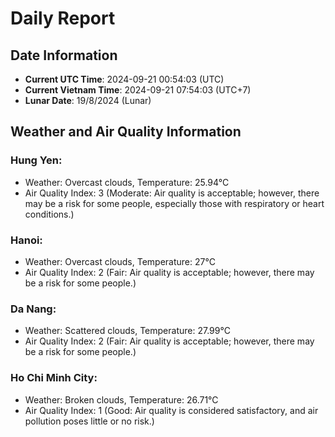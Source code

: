 # Daily Report
## Date Information
- **Current UTC Time**: 2024-09-21 00:54:03 (UTC)
- **Current Vietnam Time**: 2024-09-21 07:54:03 (UTC+7)
- **Lunar Date**: 19/8/2024 (Lunar)

## Weather and Air Quality Information

### Hung Yen:
- Weather: Overcast clouds, Temperature: 25.94°C
- Air Quality Index: 3 (Moderate: Air quality is acceptable; however, there may be a risk for some people, especially those with respiratory or heart conditions.)

### Hanoi:
- Weather: Overcast clouds, Temperature: 27°C
- Air Quality Index: 2 (Fair: Air quality is acceptable; however, there may be a risk for some people.)

### Da Nang:
- Weather: Scattered clouds, Temperature: 27.99°C
- Air Quality Index: 2 (Fair: Air quality is acceptable; however, there may be a risk for some people.)

### Ho Chi Minh City:
- Weather: Broken clouds, Temperature: 26.71°C
- Air Quality Index: 1 (Good: Air quality is considered satisfactory, and air pollution poses little or no risk.)
